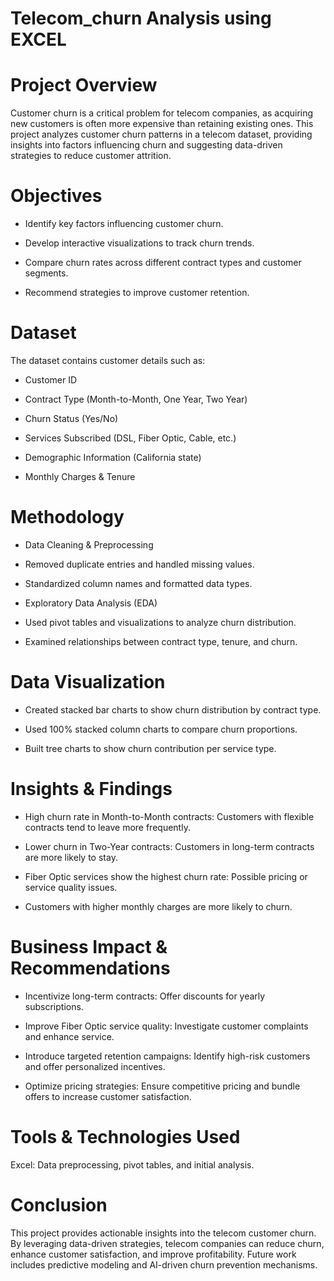 # Telecom_churn Analysis using EXCEL
# Project Overview

Customer churn is a critical problem for telecom companies, as acquiring new customers is often more expensive than retaining existing ones. This project analyzes customer churn patterns in a telecom dataset, providing insights into factors influencing churn and suggesting data-driven strategies to reduce customer attrition.

# Objectives

* Identify key factors influencing customer churn.

* Develop interactive visualizations to track churn trends.

* Compare churn rates across different contract types and customer segments.

* Recommend strategies to improve customer retention.

# Dataset

The dataset contains customer details such as:

* Customer ID

* Contract Type (Month-to-Month, One Year, Two Year)

* Churn Status (Yes/No)

* Services Subscribed (DSL, Fiber Optic, Cable, etc.)

* Demographic Information (California state)

* Monthly Charges & Tenure


# Methodology

* Data Cleaning & Preprocessing

* Removed duplicate entries and handled missing values.

* Standardized column names and formatted data types.

* Exploratory Data Analysis (EDA)

* Used pivot tables and visualizations to analyze churn distribution.

* Examined relationships between contract type, tenure, and churn.

# Data Visualization

* Created stacked bar charts to show churn distribution by contract type.

* Used 100% stacked column charts to compare churn proportions.

* Built tree charts to show churn contribution per service type.

# Insights & Findings

* High churn rate in Month-to-Month contracts: Customers with flexible contracts tend to leave more frequently.

* Lower churn in Two-Year contracts: Customers in long-term contracts are more likely to stay.

* Fiber Optic services show the highest churn rate: Possible pricing or service quality issues.

* Customers with higher monthly charges are more likely to churn.

# Business Impact & Recommendations

* Incentivize long-term contracts: Offer discounts for yearly subscriptions.

* Improve Fiber Optic service quality: Investigate customer complaints and enhance service.

* Introduce targeted retention campaigns: Identify high-risk customers and offer personalized incentives.

* Optimize pricing strategies: Ensure competitive pricing and bundle offers to increase customer satisfaction.

# Tools & Technologies Used

Excel: Data preprocessing, pivot tables, and initial analysis.

# Conclusion

This project provides actionable insights into the telecom customer churn. By leveraging data-driven strategies, telecom companies can reduce churn, enhance customer satisfaction, and improve profitability. Future work includes predictive modeling and AI-driven churn prevention mechanisms.
